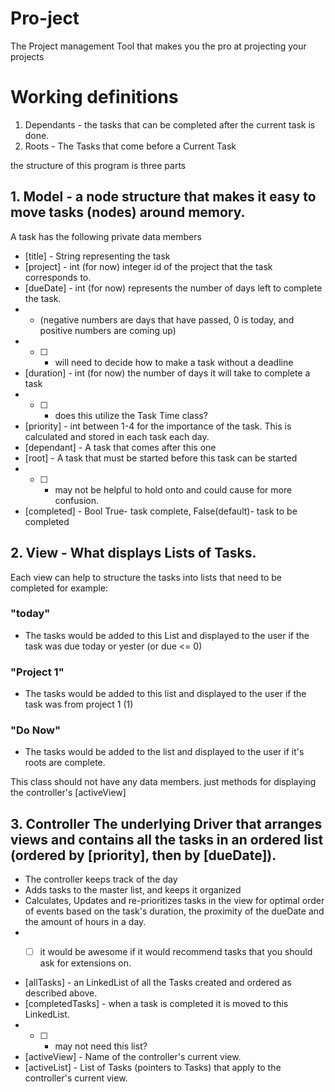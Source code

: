 # Pro-ject 
The Project management Tool that makes you the pro at projecting your projects


# Working definitions
1. Dependants - the tasks that can be completed after the current task is done.
2. Roots - The Tasks that come before a Current Task

the structure of this program is three parts

## 1. Model - a node structure that makes it easy to move tasks (nodes) around memory.

A task has the following private data members


* [title] - String representing the task
* [project] - int (for now) integer id of the project that the task corresponds to.
* [dueDate] - int (for now) represents the number of days left to complete the task.
* * (negative numbers are days that have passed, 0 is today, and positive numbers are coming up)
* * [ ] - will need to decide how to make a task without a deadline
* [duration] - int (for now) the number of days it will take to complete a task
* * [ ] - does this utilize the Task Time class?
* [priority] - int between 1-4 for the importance of the task. This is calculated and stored in each task each day.
* [dependant] - A task that comes after this one
* [root] - A task that must be started before this task can be started
* * [ ] - may not be helpful to hold onto and could cause for more confusion.
* [completed] - Bool True- task complete, False(default)- task to be completed



## 2. View - What displays Lists of Tasks.

Each view can help to structure the tasks into lists that need to be completed for example:


### "today"
* The tasks would be added to this List and displayed to the user if the task was due today or yester (or due <= 0)
### "Project 1"
* The tasks would be added to this list and displayed to the user if the task was from project 1 (1)
### "Do Now"
* The tasks would be added to the list and displayed to the user if it's roots are complete.


This class should not have any data members. just methods for displaying the controller's [activeView]


## 3. Controller The underlying Driver that arranges views and contains all the tasks in an ordered list (ordered by [priority], then by [dueDate]).

* The controller keeps track of the day
* Adds tasks to the master list, and keeps it organized
* Calculates, Updates and re-prioritizes tasks in the view for optimal order of events based on the task's duration, the proximity of the dueDate and the amount of hours in a day.
* * [ ] it would be awesome if it would recommend tasks that you should ask for extensions on.



* [allTasks] - an LinkedList of all the Tasks created and ordered as described above.
* [completedTasks] - when a task is completed it is moved to this LinkedList.
* * [ ] - may not need this list?
* [activeView] - Name of the controller's current view.
* [activeList] - List of Tasks (pointers to Tasks) that apply to the controller's current view.

